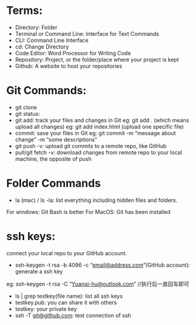 # Terms:
- Directory: Folder
- Terminal or Command Line: Interface for Text Commands
- CLI: Command Line Interface
- cd: Change Directory
- Code Editor: Word Processor for Writing Code
- Repository: Project, or the folder/place where your project is kept
- Github: A website to host your repositories

# Git Commands:
- git clone
- git status: 
- git add: track your files and changes in Git
eg: git add .  (which means upload all changes)
eg: git add index.html  (upload one specific file)
- commit: save your files in Git
eg: git commit -m “message about change” -m “some descriptions”
- git push -v: upload git commits to a remote repo, like GitHub
- pull/git fetch -v: download changes from remote repo to your local machine, the opposite of push

# Folder Commands
- la (mac) / ls -la: list everything including  hidden files and folders.

For windows: Git Bash is better
For MacOS: Git has been installed

# ssh keys:
connect your local repo to your GitHub account.

- ssh-keygen -t rsa -b 4096 -c “email@address.com”(GitHub account): generate a ssh key

eg: ssh-keygen -t rsa -C “Yuanqi-hu@outlook.com”
//执行后一直回车即可

- ls | grep testkey(file name): list all ssh keys
- testkey.pub: you can share it with others
- testkey: your private key
- ssh -T git@github.com: test connection of ssh